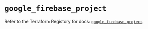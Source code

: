 # `google_firebase_project`

Refer to the Terraform Registory for docs: [`google_firebase_project`](https://registry.terraform.io/providers/hashicorp/google-beta/5.6.0/docs/resources/google_firebase_project).
